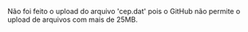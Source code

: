 Não foi feito o upload do arquivo 'cep.dat' pois o GitHub não permite o upload de arquivos com mais de 25MB.